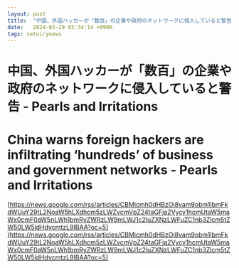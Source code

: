 ```yaml
---
layout: post
title:  "中国、外国ハッカーが「数百」の企業や政府のネットワークに侵入していると警告 - Pearls and Irritations"
date:   2024-03-29 05:34:14 +0900
tags: setuirynews 
---
```


# 中国、外国ハッカーが「数百」の企業や政府のネットワークに侵入していると警告 - Pearls and Irritations



# China warns foreign hackers are infiltrating ‘hundreds’ of business and government networks - Pearls and Irritations

[https://news.google.com/rss/articles/CBMicmh0dHBzOi8vam9obm1lbmFkdWUuY29tL2NoaW5hLXdhcm5zLWZvcmVpZ24taGFja2Vycy1hcmUtaW5maWx0cmF0aW5nLWh1bmRyZWRzLW9mLWJ1c2luZXNzLWFuZC1nb3Zlcm5tZW50LW5ldHdvcmtzL9IBAA?oc=5](https://news.google.com/rss/articles/CBMicmh0dHBzOi8vam9obm1lbmFkdWUuY29tL2NoaW5hLXdhcm5zLWZvcmVpZ24taGFja2Vycy1hcmUtaW5maWx0cmF0aW5nLWh1bmRyZWRzLW9mLWJ1c2luZXNzLWFuZC1nb3Zlcm5tZW50LW5ldHdvcmtzL9IBAA?oc=5)

